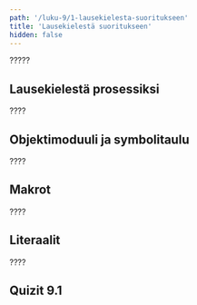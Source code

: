 ```yaml
---
path: '/luku-9/1-lausekielesta-suoritukseen'
title: 'Lausekielestä suoritukseen'
hidden: false
---
```


<div>
<lead> ?????</lead>
</div>

## Lausekielestä prosessiksi
????

## Objektimoduuli ja symbolitaulu
????

## Makrot
????

## Literaalit
????


## Quizit 9.1
<!-- Quiz 9.1.?? -->
<div><quiz id="4b44871b-2fe7-4fe1-978c-267d5bf8de80"></quiz></div>
